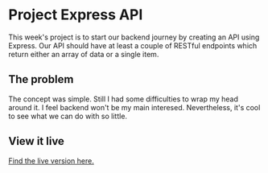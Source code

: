 # Project Express API

This week's project is to start our backend journey by creating an API using Express. Our API should have at least a couple of RESTful endpoints which return either an array of data or a single item.

## The problem

The concept was simple. Still I had some difficulties to wrap my head around it. I feel backend won't be my main interesed. Nevertheless, it's cool to see what we can do with so little.

## View it live

[Find the live version here.](https://netflix-database-project.onrender.com)
